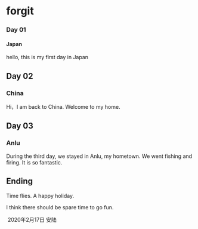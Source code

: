 # forgit
### Day 01
#### Japan
hello, this is my first day in Japan

## Day 02

### China

Hi，I am back to China. Welcome to my home.

## Day 03
### Anlu
During the third day, we stayed in Anlu, my hometown. We went fishing and firing. It is so fantastic.
## Ending
Time flies. A happy holiday.

  I think there should be spare time to go fun.                   

​                                          2020年2月17日 安陆